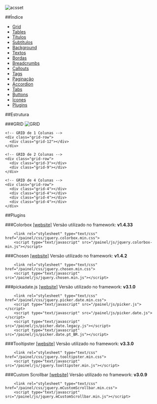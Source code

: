 ![acsset](https://cloud.githubusercontent.com/assets/5289210/16626620/206d063e-4380-11e6-94c8-47b16162fa1d.png)


##Índice

 - [Grid](#Grid)
 - [Tables](#Tables)
 - [Títulos](#Titulos)
 - [Subtítulos](#Subtitulos)
 - [Background](#Background)
 - [Textos](#Textos)
 - [Bordas](#Bordas)
 - [Breadcrumbs](#Breadcrumbs)
 - [Callouts](#Callouts)
 - [Tags](#Tags)
 - [Paginação](#Paginacao)
 - [Accordion](#Accordion)
 - [Tabs](#Tabs)
 - [Buttons](#Buttons)
 - [Ícones](#Icones)
 - [Plugins](#Plugins)

##<a name="Grid"></a>Estrutura

###GRID
![GRID](https://cloud.githubusercontent.com/assets/7061081/13009120/bf71b7b4-d181-11e5-8a25-5b4ddd350398.jpg)
```
<!-- GRID de 1 Colunas -->
<div class="grid-row">
  <div class="grid-12"></div>
</div>

<!-- GRID de 2 Colunas -->
<div class="grid-row">
  <div class="grid-3"></div>
  <div class="grid-9"></div>
</div>

<!-- GRID de 4 Colunas -->
<div class="grid-row">
  <div class="grid-4"></div>
  <div class="grid-4"></div>
  <div class="grid-4"></div>
  <div class="grid-4"></div>
</div>
```




##<a name="Plugins"></a>Plugins

###Colorbox [[website]](http://www.jacklmoore.com/colorbox/)
Versão utilizado no framework: **v1.4.33**
```
    <link rel="stylesheet" type="text/css" href="/painel/css/jquery.colorbox.min.css">
    <script type="text/javascript" src="/painel/js/jquery.colorbox-min.js"></script>
```

###Chosen [[website]](https://harvesthq.github.io/chosen/)
Versão utilizado no framework: **v1.4.2**
```
    <link rel="stylesheet" type="text/css" href="/painel/css/jquery.chosen.min.css">
    <script type="text/javascript" src="/painel/js/jquery.chosen.min.js"></script>
```

###pickadate.js [[website]](http://amsul.ca/pickadate.js/)
Versão utilizado no framework: **v3.1.0**
```
    <link rel="stylesheet" type="text/css" href="/painel/css/jquery.picker.date.min.css">
    <script type="text/javascript" src="/painel/js/picker.js"></script>
    <script type="text/javascript" src="/painel/js/picker.date.js"></script>
    <script type="text/javascript" src="/painel/js/picker.date.legacy.js"></script>
    <script type="text/javascript" src="/painel/js/picker.date.pt_BR.js"></script>
```

###Tooltipster [[website]](http://iamceege.github.io/tooltipster/)
Versão utilizado no framework: **v3.3.0**
```
    <link rel="stylesheet" type="text/css" href="/painel/css/jquery.tooltipster.min.css">
    <script type="text/javascript" src="/painel/js/jquery.tooltipster.min.js"></script>
```

###Custom Scrollbar [[website]](http://manos.malihu.gr/jquery-custom-content-scroller/)
Versão utilizado no framework: **v3.0.9**
```
    <link rel="stylesheet" type="text/css" href="/painel/css/jquery.mCustomScrollbar.min.css">
    <script type="text/javascript" src="/painel/js/jquery.mCustomScrollbar.min.js"></script>
```
